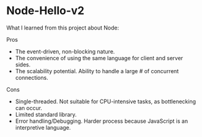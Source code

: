 # Node-Hello-v2

What I learned from this project about Node:

Pros
- The event-driven, non-blocking nature.
- The convenience of using the same language for client and server sides.
- The scalability potential. Ability to handle a large # of concurrent connections.

Cons
- Single-threaded. Not suitable for CPU-intensive tasks, as bottlenecking can occur.
- Limited standard library.
- Error handling/Debugging. Harder process because JavaScript is an interpretive language.

